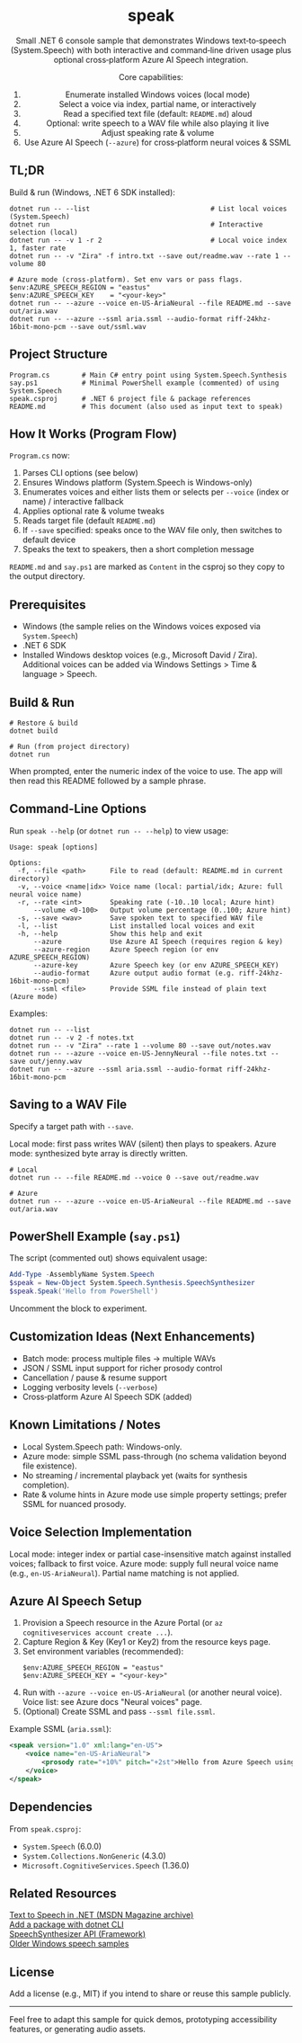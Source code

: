 <div align="center">

# speak

Small .NET 6 console sample that demonstrates Windows text‑to‑speech (System.Speech) with both interactive and command‑line driven usage plus optional cross‑platform Azure AI Speech integration.

Core capabilities:
1. Enumerate installed Windows voices (local mode)
2. Select a voice via index, partial name, or interactively
3. Read a specified text file (default: `README.md`) aloud
4. Optional: write speech to a WAV file while also playing it live
5. Adjust speaking rate & volume
6. Use Azure AI Speech (`--azure`) for cross‑platform neural voices & SSML

</div>

## TL;DR
Build & run (Windows, .NET 6 SDK installed):

```pwsh
dotnet run -- --list                              # List local voices (System.Speech)
dotnet run                                        # Interactive selection (local)
dotnet run -- -v 1 -r 2                           # Local voice index 1, faster rate
dotnet run -- -v "Zira" -f intro.txt --save out/readme.wav --rate 1 --volume 80

# Azure mode (cross-platform). Set env vars or pass flags.
$env:AZURE_SPEECH_REGION = "eastus"
$env:AZURE_SPEECH_KEY    = "<your-key>"
dotnet run -- --azure --voice en-US-AriaNeural --file README.md --save out/aria.wav
dotnet run -- --azure --ssml aria.ssml --audio-format riff-24khz-16bit-mono-pcm --save out/ssml.wav
```

## Project Structure

```
Program.cs        # Main C# entry point using System.Speech.Synthesis
say.ps1           # Minimal PowerShell example (commented) of using System.Speech
speak.csproj      # .NET 6 project file & package references
README.md         # This document (also used as input text to speak)
```

## How It Works (Program Flow)
`Program.cs` now:

1. Parses CLI options (see below)
2. Ensures Windows platform (System.Speech is Windows-only)
3. Enumerates voices and either lists them or selects per `--voice` (index or name) / interactive fallback
4. Applies optional rate & volume tweaks
5. Reads target file (default `README.md`)
6. If `--save` specified: speaks once to the WAV file only, then switches to default device
7. Speaks the text to speakers, then a short completion message

`README.md` and `say.ps1` are marked as `Content` in the csproj so they copy to the output directory.

## Prerequisites
* Windows (the sample relies on the Windows voices exposed via `System.Speech`)
* .NET 6 SDK
* Installed Windows desktop voices (e.g., Microsoft David / Zira). Additional voices can be added via Windows Settings > Time & language > Speech.

## Build & Run
```pwsh
# Restore & build
dotnet build

# Run (from project directory)
dotnet run
```
When prompted, enter the numeric index of the voice to use. The app will then read this README followed by a sample phrase.

## Command-Line Options
Run `speak --help` (or `dotnet run -- --help`) to view usage:

```
Usage: speak [options]

Options:
  -f, --file <path>      File to read (default: README.md in current directory)
  -v, --voice <name|idx> Voice name (local: partial/idx; Azure: full neural voice name)
  -r, --rate <int>       Speaking rate (-10..10 local; Azure hint)
	  --volume <0-100>   Output volume percentage (0..100; Azure hint)
  -s, --save <wav>       Save spoken text to specified WAV file
  -l, --list             List installed local voices and exit
  -h, --help             Show this help and exit
	  --azure            Use Azure AI Speech (requires region & key)
	  --azure-region     Azure Speech region (or env AZURE_SPEECH_REGION)
	  --azure-key        Azure Speech key (or env AZURE_SPEECH_KEY)
	  --audio-format     Azure output audio format (e.g. riff-24khz-16bit-mono-pcm)
	  --ssml <file>      Provide SSML file instead of plain text (Azure mode)
```

Examples:
```pwsh
dotnet run -- --list
dotnet run -- -v 2 -f notes.txt
dotnet run -- -v "Zira" --rate 1 --volume 80 --save out/notes.wav
dotnet run -- --azure --voice en-US-JennyNeural --file notes.txt --save out/jenny.wav
dotnet run -- --azure --ssml aria.ssml --audio-format riff-24khz-16bit-mono-pcm
```

## Saving to a WAV File
Specify a target path with `--save`.

Local mode: first pass writes WAV (silent) then plays to speakers.
Azure mode: synthesized byte array is directly written.

```pwsh
# Local
dotnet run -- --file README.md --voice 0 --save out/readme.wav

# Azure
dotnet run -- --azure --voice en-US-AriaNeural --file README.md --save out/aria.wav
```

## PowerShell Example (`say.ps1`)
The script (commented out) shows equivalent usage:

```powershell
Add-Type -AssemblyName System.Speech
$speak = New-Object System.Speech.Synthesis.SpeechSynthesizer
$speak.Speak('Hello from PowerShell')
```
Uncomment the block to experiment.

## Customization Ideas (Next Enhancements)
* Batch mode: process multiple files -> multiple WAVs
* JSON / SSML input support for richer prosody control
* Cancellation / pause & resume support
* Logging verbosity levels (`--verbose`)
* Cross‑platform Azure AI Speech SDK (added)

## Known Limitations / Notes
* Local System.Speech path: Windows-only.
* Azure mode: simple SSML pass-through (no schema validation beyond file existence).
* No streaming / incremental playback yet (waits for synthesis completion).
* Rate & volume hints in Azure mode use simple property settings; prefer SSML for nuanced prosody.

## Voice Selection Implementation
Local mode: integer index or partial case-insensitive match against installed voices; fallback to first voice.
Azure mode: supply full neural voice name (e.g., `en-US-AriaNeural`). Partial name matching is not applied.

## Azure AI Speech Setup
1. Provision a Speech resource in the Azure Portal (or `az cognitiveservices account create ...`).
2. Capture Region & Key (Key1 or Key2) from the resource keys page.
3. Set environment variables (recommended):
	 ```pwsh
	 $env:AZURE_SPEECH_REGION = "eastus"
	 $env:AZURE_SPEECH_KEY = "<your-key>"
	 ```
4. Run with `--azure --voice en-US-AriaNeural` (or another neural voice). Voice list: see Azure docs "Neural voices" page.
5. (Optional) Create SSML and pass `--ssml file.ssml`.

Example SSML (`aria.ssml`):
```xml
<speak version="1.0" xml:lang="en-US">
	<voice name="en-US-AriaNeural">
		<prosody rate="+10%" pitch="+2st">Hello from Azure Speech using SSML.</prosody>
	</voice>
</speak>
```

## Dependencies
From `speak.csproj`:
* `System.Speech` (6.0.0)
* `System.Collections.NonGeneric` (4.3.0)
* `Microsoft.CognitiveServices.Speech` (1.36.0)

## Related Resources
[Text to Speech in .NET (MSDN Magazine archive)](https://docs.microsoft.com/en-us/archive/msdn-magazine/2019/june/speech-text-to-speech-synthesis-in-net)  
[Add a package with dotnet CLI](https://docs.microsoft.com/en-us/dotnet/core/tools/dotnet-add-package)  
[SpeechSynthesizer API (Framework)](https://docs.microsoft.com/en-us/dotnet/api/system.speech.synthesis.speechsynthesizer)  
[Older Windows speech samples](https://docs.microsoft.com/en-us/previous-versions/office/developer/speech-technologies/dd167624(v%3Doffice.14))

## License
Add a license (e.g., MIT) if you intend to share or reuse this sample publicly.

---
Feel free to adapt this sample for quick demos, prototyping accessibility features, or generating audio assets.
